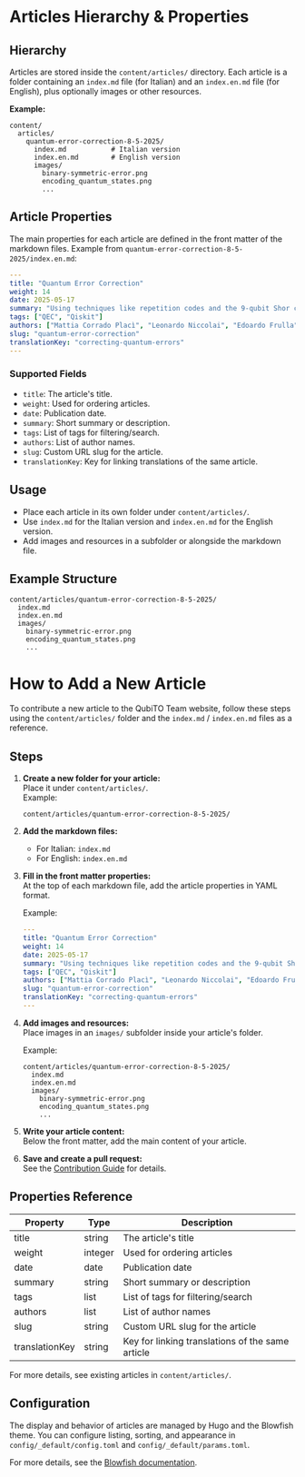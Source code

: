 # Articles Hierarchy & Properties

## Hierarchy

Articles are stored inside the `content/articles/` directory. Each article is a folder containing an `index.md` file (for Italian) and an `index.en.md` file (for English), plus optionally images or other resources.

**Example:**
```
content/
  articles/
    quantum-error-correction-8-5-2025/
      index.md           # Italian version
      index.en.md        # English version
      images/
        binary-symmetric-error.png
        encoding_quantum_states.png
        ...
```

## Article Properties

The main properties for each article are defined in the front matter of the markdown files. Example from `quantum-error-correction-8-5-2025/index.en.md`:

```yaml
---
title: "Quantum Error Correction"
weight: 14
date: 2025-05-17
summary: "Using techniques like repetition codes and the 9-qubit Shor code, quantum error correction enables reliable quantum computing by protecting qubits from bit-flip errors, phase-flip errors, and arbitrary errors."
tags: ["QEC", "Qiskit"]
authors: ["Mattia Corrado Placì", "Leonardo Niccolai", "Edoardo Frulla", "Walid Bou Ezz"]
slug: "quantum-error-correction"  
translationKey: "correcting-quantum-errors"
---
```

### Supported Fields

- `title`: The article's title.
- `weight`: Used for ordering articles.
- `date`: Publication date.
- `summary`: Short summary or description.
- `tags`: List of tags for filtering/search.
- `authors`: List of author names.
- `slug`: Custom URL slug for the article.
- `translationKey`: Key for linking translations of the same article.

## Usage

- Place each article in its own folder under `content/articles/`.
- Use `index.md` for the Italian version and `index.en.md` for the English version.
- Add images and resources in a subfolder or alongside the markdown file.

## Example Structure

```
content/articles/quantum-error-correction-8-5-2025/
  index.md
  index.en.md
  images/
    binary-symmetric-error.png
    encoding_quantum_states.png
    ...
```

# How to Add a New Article

To contribute a new article to the QubiTO Team website, follow these steps using the `content/articles/` folder and the `index.md` / `index.en.md` files as a reference.

## Steps

1. **Create a new folder for your article:**  
   Place it under `content/articles/`.  
   Example:  
   ```
   content/articles/quantum-error-correction-8-5-2025/
   ```

2. **Add the markdown files:**  
   - For Italian: `index.md`
   - For English: `index.en.md`

3. **Fill in the front matter properties:**  
   At the top of each markdown file, add the article properties in YAML format.

   Example:
   ```yaml
   ---
   title: "Quantum Error Correction"
   weight: 14
   date: 2025-05-17
   summary: "Using techniques like repetition codes and the 9-qubit Shor code, quantum error correction enables reliable quantum computing by protecting qubits from bit-flip errors, phase-flip errors, and arbitrary errors."
   tags: ["QEC", "Qiskit"]
   authors: ["Mattia Corrado Placì", "Leonardo Niccolai", "Edoardo Frulla", "Walid Bou Ezz"]
   slug: "quantum-error-correction"
   translationKey: "correcting-quantum-errors"
   ---
   ```

4. **Add images and resources:**  
   Place images in an `images/` subfolder inside your article's folder.

   Example:
   ```
   content/articles/quantum-error-correction-8-5-2025/
     index.md
     index.en.md
     images/
       binary-symmetric-error.png
       encoding_quantum_states.png
       ...
   ```

5. **Write your article content:**  
   Below the front matter, add the main content of your article.

6. **Save and create a pull request:**  
   See the [Contribution Guide](../README.md) for details.

## Properties Reference

| Property        | Type      | Description                                      |
|-----------------|-----------|--------------------------------------------------|
| title           | string    | The article's title                              |
| weight          | integer   | Used for ordering articles                       |
| date            | date      | Publication date                                 |
| summary         | string    | Short summary or description                     |
| tags            | list      | List of tags for filtering/search                |
| authors         | list      | List of author names                             |
| slug            | string    | Custom URL slug for the article                  |
| translationKey  | string    | Key for linking translations of the same article |

For more details, see existing articles in `content/articles/`.

## Configuration

The display and behavior of articles are managed by Hugo and the Blowfish theme. You can configure listing, sorting, and appearance in `config/_default/config.toml` and `config/_default/params.toml`.

For more details, see the [Blowfish documentation](https://blowfish.page/docs/).